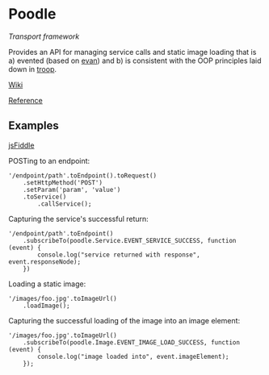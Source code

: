 Poodle
======

*Transport framework*

Provides an API for managing service calls and static image loading that is a) evented (based on [evan](https://github.com/danstocker/evan)) and b) is consistent with the OOP principles laid down in [troop](https://github.com/production-minds/troop).

[Wiki](https://github.com/danstocker/poodle/wiki)

[Reference](http://danstocker.github.io/poodle)

Examples
--------

[jsFiddle](http://jsfiddle.net/danstocker/gua4vLdn/)

POSTing to an endpoint:

    '/endpoint/path'.toEndpoint().toRequest()
        .setHttpMethod('POST')
        .setParam('param', 'value')
        .toService()
            .callService();

Capturing the service's successful return:

    '/endpoint/path'.toEndpoint()
        .subscribeTo(poodle.Service.EVENT_SERVICE_SUCCESS, function (event) {
            console.log("service returned with response", event.responseNode);
        })

Loading a static image:

    '/images/foo.jpg'.toImageUrl()
        .loadImage();

Capturing the successful loading of the image into an image element:

    '/images/foo.jpg'.toImageUrl()
        .subscribeTo(poodle.Image.EVENT_IMAGE_LOAD_SUCCESS, function (event) {
            console.log("image loaded into", event.imageElement);
        });
